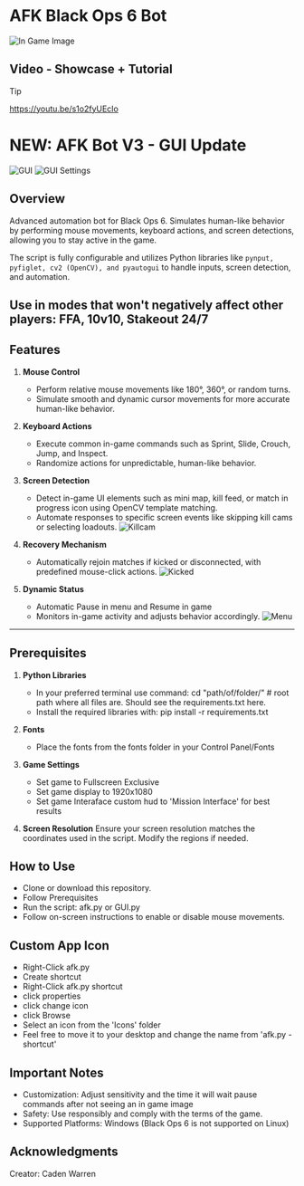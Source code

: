 # AFK Black Ops 6 Bot

![In Game Image](readme-imgs/ingame.png)

## Video - Showcase + Tutorial
> [!TIP]
> https://youtu.be/s1o2fyUEcIo

# NEW: AFK Bot V3 - GUI Update
![GUI](readme-imgs/GUIroot.png)
![GUI Settings](readme-imgs/GUIsettings.png)

## Overview

Advanced automation bot for Black Ops 6. Simulates human-like behavior by performing mouse movements, keyboard actions, and screen detections, allowing you to stay active in the game.

The script is fully configurable and utilizes Python libraries like `pynput, pyfiglet, cv2 (OpenCV), and pyautogui` to handle inputs, screen detection, and automation.

**Use in modes that won't negatively affect other players: FFA, 10v10, Stakeout 24/7**
---

## Features

1. **Mouse Control**
   - Perform relative mouse movements like 180°, 360°, or random turns.
   - Simulate smooth and dynamic cursor movements for more accurate human-like behavior.

2. **Keyboard Actions**
   - Execute common in-game commands such as Sprint, Slide, Crouch, Jump, and Inspect.
   - Randomize actions for unpredictable, human-like behavior.

3. **Screen Detection**
   - Detect in-game UI elements such as mini map, kill feed, or match in progress icon using OpenCV template matching.
   - Automate responses to specific screen events like skipping kill cams or selecting loadouts.
![Killcam](readme-imgs/killcam.png)

4. **Recovery Mechanism**
   - Automatically rejoin matches if kicked or disconnected, with predefined mouse-click actions.
![Kicked](readme-imgs/kicked.png)

5. **Dynamic Status**
   - Automatic Pause in menu and Resume in game
   - Monitors in-game activity and adjusts behavior accordingly.
   ![Menu](readme-imgs/menu.png)

---

## Prerequisites

1. **Python Libraries**
   - In your preferred terminal use command: cd "path/of/folder/"  # root path where all files are. Should see the requirements.txt here.
   - Install the required libraries with: pip install -r requirements.txt

2. **Fonts**
   - Place the fonts from the fonts folder in your Control Panel/Fonts
  
2. **Game Settings**
   - Set game to Fullscreen Exclusive
   - Set game display to 1920x1080
   - Set game Interaface custom hud to 'Mission Interface' for best results

3. **Screen Resolution**
Ensure your screen resolution matches the coordinates used in the script. Modify the regions if needed.

## How to Use
- Clone or download this repository.
- Follow Prerequisites
- Run the script: afk.py or GUI.py
- Follow on-screen instructions to enable or disable mouse movements.

## Custom App Icon
- Right-Click afk.py
- Create shortcut
- Right-Click afk.py shortcut
- click properties
- click change icon
- click Browse
- Select an icon from the 'Icons' folder
- Feel free to move it to your desktop and change the name from 'afk.py - shortcut'
  
## Important Notes
- Customization: Adjust sensitivity and the time it will wait pause commands after not seeing an in game image
- Safety: Use responsibly and comply with the terms of the game.
- Supported Platforms: Windows (Black Ops 6 is not supported on Linux)

## Acknowledgments
Creator: Caden Warren
